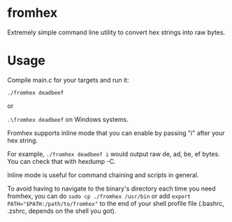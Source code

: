 # fromhex
Extremely simple command line utility to convert hex strings into raw bytes.

# Usage
Compile main.c for your targets and run it:

`./fromhex deadbeef`

or

`.\fromhex deadbeef` on Windows systems.

Fromhex supports inline mode that you can enable by passing "i" after your hex string.

For example, `./fromhex deadbeef i` would output raw de, ad, be, ef bytes. You can check that with hexdump -C.

Inline mode is useful for command chaining and scripts in general.

To avoid having to navigate to the binary's directory each time you need fromhex, you can do `sudo cp ./fromhex /usr/bin` or add `export PATH="$PATH:/path/to/fromhex"` to the end of your shell profile file (.bashrc, .zshrc, depends on the shell you got).
